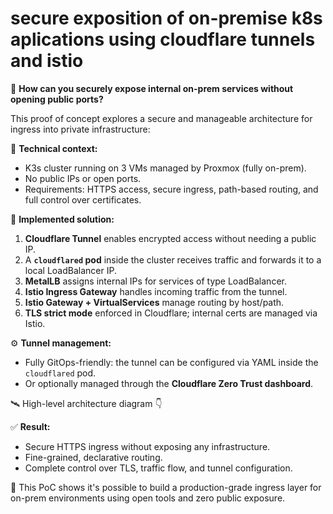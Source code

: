 # secure exposition of on-premise k8s aplications using cloudflare tunnels and istio


🔐 **How can you securely expose internal on-prem services without opening public ports?**

This proof of concept explores a secure and manageable architecture for ingress into private infrastructure:

🧱 **Technical context:**
- K3s cluster running on 3 VMs managed by Proxmox (fully on-prem).
- No public IPs or open ports.
- Requirements: HTTPS access, secure ingress, path-based routing, and full control over certificates.

🧩 **Implemented solution:**
1. **Cloudflare Tunnel** enables encrypted access without needing a public IP.
2. A **`cloudflared` pod** inside the cluster receives traffic and forwards it to a local LoadBalancer IP.
3. **MetalLB** assigns internal IPs for services of type LoadBalancer.
4. **Istio Ingress Gateway** handles incoming traffic from the tunnel.
5. **Istio Gateway + VirtualServices** manage routing by host/path.
6. **TLS strict mode** enforced in Cloudflare; internal certs are managed via Istio.

⚙️ **Tunnel management:**
- Fully GitOps-friendly: the tunnel can be configured via YAML inside the `cloudflared` pod.
- Or optionally managed through the **Cloudflare Zero Trust dashboard**.

🛰️ High-level architecture diagram 👇


✅ **Result:**
- Secure HTTPS ingress without exposing any infrastructure.
- Fine-grained, declarative routing.
- Complete control over TLS, traffic flow, and tunnel configuration.


📌 This PoC shows it's possible to build a production-grade ingress layer for on-prem environments using open tools and zero public exposure.